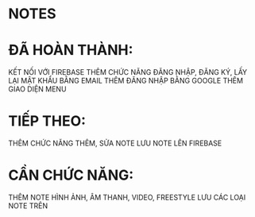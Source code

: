 # NOTES

# ĐÃ HOÀN THÀNH:
KẾT NỐI VỚI FIREBASE
THÊM CHỨC NĂNG ĐĂNG NHẬP, ĐĂNG KÝ, LẤY LẠI MẬT KHẨU BẰNG EMAIL
THÊM ĐĂNG NHẬP BẰNG GOOGLE
THÊM GIAO DIỆN MENU

# TIẾP THEO:
THÊM CHỨC NĂNG THÊM, SỬA NOTE
LƯU NOTE LÊN FIREBASE

# CẦN CHỨC NĂNG:
THÊM NOTE HÌNH ẢNH, ÂM THANH, VIDEO, FREESTYLE
LƯU CÁC LOẠI NOTE TRÊN
